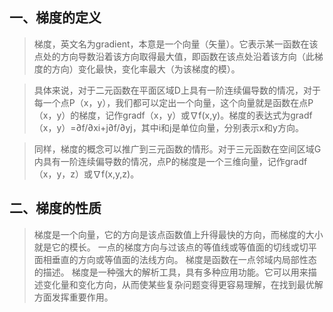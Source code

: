 ## 一、梯度的定义

>梯度，英文名为gradient，本意是一个向量（矢量）。它表示某一函数在该点处的方向导数沿着该方向取得最大值，即函数在该点处沿着该方向（此梯度的方向）变化最快，变化率最大（为该梯度的模）。

>具体来说，对于二元函数在平面区域D上具有一阶连续偏导数的情况，对于每一个点P（x，y），我们都可以定出一个向量，这个向量就是函数在点P（x，y）的梯度，记作gradf（x，y）或∇f(x,y)。梯度的表达式为gradf（x，y）=∂f/∂xi+j∂f/∂yj，其中i和j是单位向量，分别表示x和y方向。

>同样，梯度的概念可以推广到三元函数的情形。对于三元函数在空间区域G内具有一阶连续偏导数的情况，点P的梯度是一个三维向量，记作gradf（x，y，z）或∇f(x,y,z)。

## 二、梯度的性质

>梯度是一个向量，它的方向是该点函数值上升得最快的方向，而梯度的大小就是它的模长。
一点的梯度方向与过该点的等值线或等值面的切线或切平面相垂直的方向或等值面的法线方向。
梯度是函数在一点邻域内局部性态的描述。
梯度是一种强大的解析工具，具有多种应用功能。它可以用来描述变化量和变化方向，从而使某些复杂问题变得更容易理解，在找到最优解方面发挥重要作用。
